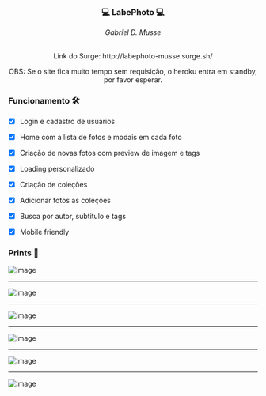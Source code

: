 ### <p align="center">💻 LabePhoto 💻</p>

<div align="center" margin-bottom="10px">
  <i>Gabriel D. Musse</i>
</div> 
&nbsp
<p align="center">Link do Surge: http://labephoto-musse.surge.sh/</p>
<p align="center">OBS: Se o site fica muito tempo sem requisição, o heroku entra em standby, por favor esperar.

### Funcionamento 🛠

- [x] Login e cadastro de usuários
- [x] Home com a lista de fotos e modais em cada foto
- [x] Criação de novas fotos com preview de imagem e tags
- [x] Loading personalizado
- [x] Criação de coleções
- [x] Adicionar fotos as coleções
- [x] Busca por autor, subtitulo e tags
- [x] Mobile friendly


### Prints 🎨
![image](https://user-images.githubusercontent.com/60359003/126048578-04ab2f64-9992-4dc4-bdcc-17911df99ee3.png)


***
![image](https://user-images.githubusercontent.com/60359003/126048586-af369e44-e4b6-4d40-8705-a9ebe1f60d5a.png)

***

![image](https://user-images.githubusercontent.com/60359003/126048591-ed443eb7-df47-4fc0-8e09-7f83c4e50b50.png)

***
![image](https://user-images.githubusercontent.com/60359003/126048594-a67a3ad7-fa1c-4f62-8404-751f9fcd4873.png)

***
![image](https://user-images.githubusercontent.com/60359003/126048601-fc783e38-04fd-4224-9806-24d51296c8b6.png)

***
![image](https://user-images.githubusercontent.com/60359003/126048605-b962daa9-28d9-4183-8002-dee9b8dab93e.png)



